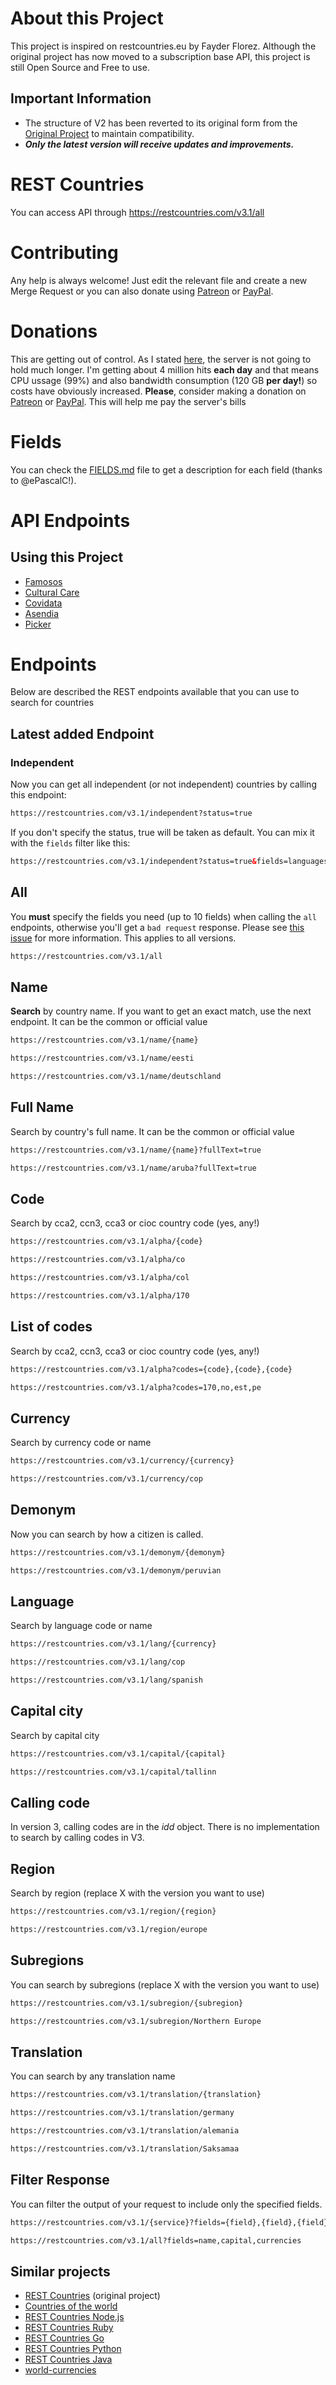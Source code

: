 # About this Project
This project is inspired on restcountries.eu by Fayder Florez. Although the original project has now moved to 
a subscription base API, this project is still Open Source and Free to use.

## Important Information
* The structure of V2 has been reverted to its original form from the [Original Project] to maintain compatibility.
* ***Only the latest version will receive updates and improvements.***

# REST Countries
You can access API through https://restcountries.com/v3.1/all


# Contributing
Any help is always welcome! Just edit the relevant file and create a new Merge Request or you can also 
donate using [Patreon](https://www.patreon.com/amatos) or [PayPal](https://www.paypal.me/amatosg/15).

# Donations
This are getting out of control. As I stated [here](https://gitlab.com/restcountries/restcountries/-/issues/187), the server is not going to hold much longer. I'm getting about 4 million hits **each day** and that means CPU ussage (99%) and also bandwidth consumption (120 GB **per day!**) so costs have obviously increased. **Please**, consider making a donation on [Patreon](https://www.patreon.com/amatos) or [PayPal](https://www.paypal.me/amatosg/15). This will help me pay the server's bills 

# Fields
You can check the [FIELDS.md](FIELDS.md) file to get a description for each field (thanks to @ePascalC!).

# API Endpoints

## Using this Project

- [Famosos](https://famosos.com)
- [Cultural Care](https://www.culturalcare.world/)
- [Covidata](https://worldcovidata.com/)
- [Asendia](https://tracking.asendia.com)
- [Picker](https://mwb.pickerexpress.com/#/login)

# Endpoints
Below are described the REST endpoints available that you can use to search for countries

## Latest added Endpoint

### Independent
Now you can get all independent (or not independent) countries by calling this endpoint:
``` html
https://restcountries.com/v3.1/independent?status=true
```
If you don't specify the status, true will be taken as default. You can mix it with the `fields` filter like this:

``` html
https://restcountries.com/v3.1/independent?status=true&fields=languages,capital
```

## All
You **must** specify the fields you need (up to 10 fields) when calling the `all` endpoints, 
otherwise you'll get a `bad request` response. Please see [this issue](https://gitlab.com/restcountries/restcountries/-/issues/265)
for more information. This applies to all versions.
``` html
https://restcountries.com/v3.1/all
```


## Name

**Search** by country name. If you want to get an exact match, use the next endpoint. It can be the common or official value
``` html
https://restcountries.com/v3.1/name/{name}
```

``` html
https://restcountries.com/v3.1/name/eesti
```

``` html
https://restcountries.com/v3.1/name/deutschland
```

## Full Name

Search by country's full name. It can be the common or official value
``` html
https://restcountries.com/v3.1/name/{name}?fullText=true
```

``` html
https://restcountries.com/v3.1/name/aruba?fullText=true
```
## Code

Search by cca2, ccn3, cca3 or cioc country code (yes, any!)

``` html
https://restcountries.com/v3.1/alpha/{code}
```

``` html
https://restcountries.com/v3.1/alpha/co
```

``` html
https://restcountries.com/v3.1/alpha/col
```

``` html
https://restcountries.com/v3.1/alpha/170
```
## List of codes

Search by cca2, ccn3, cca3 or cioc country code (yes, any!)
``` html
https://restcountries.com/v3.1/alpha?codes={code},{code},{code}
```

``` html
https://restcountries.com/v3.1/alpha?codes=170,no,est,pe
```
## Currency

Search by currency code or name
``` html
https://restcountries.com/v3.1/currency/{currency}
```
``` html
https://restcountries.com/v3.1/currency/cop
```

## Demonym
Now you can search by how a citizen is called.
``` html
https://restcountries.com/v3.1/demonym/{demonym}
```
``` html
https://restcountries.com/v3.1/demonym/peruvian
```

## Language
Search by language code or name
``` html
https://restcountries.com/v3.1/lang/{currency}
```
``` html
https://restcountries.com/v3.1/lang/cop
```
``` html
https://restcountries.com/v3.1/lang/spanish
```

## Capital city
Search by capital city

``` html
https://restcountries.com/v3.1/capital/{capital}
```
``` html
https://restcountries.com/v3.1/capital/tallinn
```

## Calling code
In version 3, calling codes are in the _idd_ object. There is no implementation 
to search by calling codes in V3.

## Region
Search by region (replace X with the version you want to use)

``` html
https://restcountries.com/v3.1/region/{region}
```
``` html
https://restcountries.com/v3.1/region/europe
```
## Subregions
You can search by subregions (replace X with the version you want to use)
``` html
https://restcountries.com/v3.1/subregion/{subregion}
```
``` html
https://restcountries.com/v3.1/subregion/Northern Europe
```

## Translation
You can search by any translation name
``` html
https://restcountries.com/v3.1/translation/{translation}
```
``` html
https://restcountries.com/v3.1/translation/germany
```
``` html
https://restcountries.com/v3.1/translation/alemania
```
``` html
https://restcountries.com/v3.1/translation/Saksamaa
```

## Filter Response

You can filter the output of your request to include only the specified fields.

``` html
https://restcountries.com/v3.1/{service}?fields={field},{field},{field}
```
``` html
https://restcountries.com/v3.1/all?fields=name,capital,currencies
```

## Similar projects
* [REST Countries] (original project)
* [Countries of the world]
* [REST Countries Node.js]
* [REST Countries Ruby]
* [REST Countries Go]
* [REST Countries Python]
* [REST Countries Java]
* [world-currencies]

[world-currencies]: https://github.com/wiredmax/world-currencies
[REST Countries Node.js]: https://github.com/aredo/restcountries
[REST Countries Ruby]: https://github.com/davidesantangelo/restcountry
[REST Countries Go]: https://github.com/alediaferia/gocountries
[REST Countries Python]: https://github.com/SteinRobert/python-restcountries
[REST Countries PHP]: https://github.com/hamedhaghi/countries-client
[Countries of the world]: http://countries.petethompson.net
[REST Countries]: https://github.com/apilayer/restcountries
[Original Project]: https://github.com/apilayer/restcountries/
[donation]: https://www.paypal.me/amatosg/15
[donate]: https://www.paypal.me/amatosg/15
[REST Countries Java]: https://github.com/awais2075/restcountries
